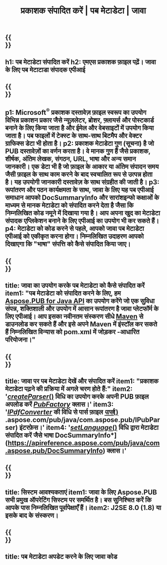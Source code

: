 ﻿---
translation: true
template: /_templates/metadata-java.md
title: प्रकाशक संपादित करें | पब मेटाडेटा | जावा
description: क्रॉस-प्लेटफ़ॉर्म PUB Java API समाधान का उपयोग करके प्रकाशक फ़ाइलें मेटाडेटा पढ़ें। ऑन-प्रिमाइसेस Java API आपको समरीइन्फो और DocSummaryInfo प्रॉपर्टीज़ तक पहुँच प्रदान करता है।
url: /java/metadata/pub/
metakeywords: पब मेटाडेटा जावा संपादित करें, पब फ़ाइल मेटाडेटा जावा, प्रकाशक मेटाडेटा संपादक जावा, पब फ़ाइल मेटाडेटा जावा पढ़ें, पब मेटाडेटा जावा पढ़ें
family: pub
platformtag: java
feature: metadata
aliases: /जावा/मेटाडेटा/
---

{{<section banner>}}
---
h1: पब मेटाडेटा संपादित करें
h2: एमएस प्रकाशक फ़ाइल पढ़ें। जावा के लिए पब मेटाटाडा संपादक एपीआई
---

{{<section overview>}}
---
p1: Microsoft<sup>®</sup> प्रकाशक दस्तावेज़ फ़ाइल स्वरूप का उपयोग विभिन्न प्रकाशन प्रकार जैसे न्यूज़लेटर, ब्रोशर, फ़्लायर्स और पोस्टकार्ड बनाने के लिए किया जाता है और ईमेल और वेबसाइटों में उपयोग किया जाता है। पब फाइलों में टेक्स्ट के साथ-साथ बिटमैप और वेक्टर ग्राफिक्स डेटा भी होता है।
p2: प्रकाशक मेटाडेटा गुण (सूचना) है जो PUB दस्तावेज़ों का वर्णन करता है। वे मानक गुण हैं जैसे प्रकाशक, शीर्षक, अंतिम लेखक, संगठन, URL, भाषा और अन्य समान जानकारी। एक डेटा भी है जो फ़ाइल के आकार या अंतिम संपादन समय जैसी फ़ाइल के साथ काम करने के बाद स्वचालित रूप से उत्पन्न होता है। यह उपयोगी जानकारी दस्तावेज़ के साथ संग्रहीत की जाती है।
p3: रूपांतरण और पठन कार्यक्षमता के साथ, जावा के लिए यह पब एपीआई समाधान आपको DocSummaryInfo और सारांशइन्फो कक्षाओं के माध्यम से मानक मेटाडेटा को संपादित करने देता है जैसा कि निम्नलिखित कोड नमूने में दिखाया गया है। आप अपना खुद का मेटाडेटा संपादक एप्लिकेशन बनाने के लिए एपीआई का उपयोग भी कर सकते हैं।
p4: मेटाडेटा को कोड करने से पहले, आपको जावा पब मेटाडेटा एपीआई को एकीकृत करना होगा। निम्नलिखित उदाहरण आपको दिखाएगा कि "भाषा" संपत्ति को कैसे संपादित किया जाए।
---

{{<section widget>}}
---
title: जावा का उपयोग करके पब मेटाडेटा को कैसे संपादित करें
item1: "पब मेटाडेटा को संपादित करने के लिए, हम [Aspose.PUB for Java API](https://products.aspose.com/pub/java) का उपयोग करेंगे जो एक सुविधा संपन्न, शक्तिशाली और उपयोग में आसान रूपांतरण है जावा प्लेटफॉर्म के लिए एपीआई। आप इसका नवीनतम संस्करण सीधे [Maven](https://repository.aspose.com/webapp/#/artifacts/browse/tree/General/repo/com/aspose/aspose-pub) से डाउनलोड कर सकते हैं और इसे अपने Maven में इंस्टॉल कर सकते हैं निम्नलिखित विन्यास को pom.xml में जोड़कर -आधारित परियोजना।"
---

{{<section feature1>}}
---
title: जावा पर पब मेटाडेटा देखें और संपादित करें
item1: "प्रकाशक मेटाडेटा पढ़ने की प्रक्रिया में अगले चरण होते हैं:"
item2: '[*createParser*()](https://apireference.aspose.com/pub/java/com.aspose.pub/PubFactory#createParser-java.lang.String-) विधि का उपयोग करके अपनी PUB फ़ाइल अपलोड करें [*PubFactory*](https://apireference.aspose.com/pub/java/com.aspose.pub/PubFactory) क्लास।'
item3: '[*IPdfConverter*](https://apireference) की विधि से पार्स फ़ाइल [*पार्स*()](https://apireference.aspose.com/pub/java/com.aspose.pub/IPubParser#parse--) .aspose.com/pub/java/com.aspose.pub/IPubParser) इंटरफ़ेस।'
item4: '[*setLanguage*()](https://apireference.aspose.com/pub/java/com.aspose.pub/DocSummaryInfo#setLanguage-java.lang.String-) विधि द्वारा मेटाडेटा संपादित करें जैसे भाषा DocSummaryInfo*](https://apireference.aspose.com/pub/java/com.aspose.pub/DocSummaryInfo) क्लास।'
---

{{<section feature2>}}
---
title: सिस्टम आवश्यकताएं
item1: जावा के लिए Aspose.PUB सभी प्रमुख ऑपरेटिंग सिस्टम पर समर्थित है। बस सुनिश्चित करें कि आपके पास निम्नलिखित पूर्वापेक्षाएँ हैं।
item2: J2SE 8.0 (1.8) या इसके बाद के संस्करण।
---

{{<section codeexample>}}
---
title: पब मेटाडेटा अपडेट करने के लिए जावा कोड
---